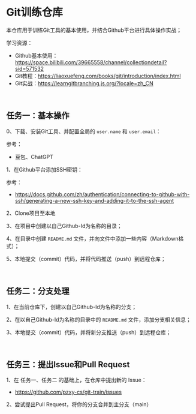 # Git训练仓库

本仓库用于训练Git工具的基本使用，并结合Github平台进行具体操作实战；

学习资源：

- Github基本使用：https://space.bilibili.com/39665558/channel/collectiondetail?sid=571532
- Git教程：https://liaoxuefeng.com/books/git/introduction/index.html
- Git实战：https://learngitbranching.js.org/?locale=zh_CN


<br/>


## 任务一：基本操作

0、下载、安装Git工具、并配置全局的 `user.name` 和 `user.email`：

参考：

- 豆包、ChatGPT

1、在Github平台添加SSH密钥：

参考：

- https://docs.github.com/zh/authentication/connecting-to-github-with-ssh/generating-a-new-ssh-key-and-adding-it-to-the-ssh-agent


2、Clone项目至本地

3、在项目中创建以自己Github-Id为名称的目录；

4、在目录中创建 `README.md` 文件，并向文件中添加一些内容（Markdown格式）；

5、本地提交（commit）代码，并将代码推送（push）到远程仓库；


<br/>


## 任务二：分支处理

1、在当前仓库下，创建以自己Github-Id为名称的分支；

2、在以自己Github-Id为名称的目录中的 `README.md` 文件，添加分支相关信息；

3、本地提交（commit）代码，并将新分支推送（push）到远程仓库；


<br/>

## 任务三：提出Issue和Pull Request

1、在 任务一、任务二 的基础上，在仓库中提出新的 Issue：

- https://github.com/pzxy-cs/git-train/issues

2、尝试提出Pull Request，将你的分支合并到主分支（main）

